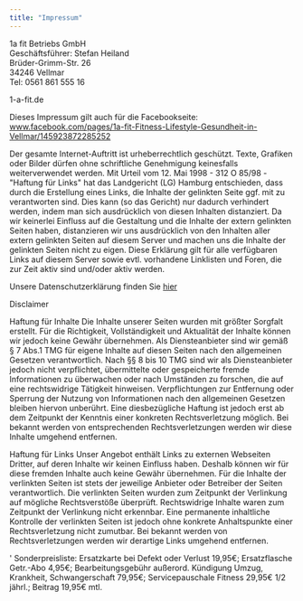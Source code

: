 ```yaml
---
title: "Impressum"
---
```


1a fit Betriebs GmbH<br/>
Geschäftsführer: Stefan Heiland<br/>
Brüder-Grimm-Str. 26<br/>
34246 Vellmar<br/>
Tel: 0561 861 555 16

1-a-fit.de

Dieses Impressum gilt auch für die Facebookseite: www.facebook.com/pages/1a-fit-Fitness-Lifestyle-Gesundheit-in-Vellmar/145923872285252

Der gesamte Internet-Auftritt ist urheberrechtlich geschützt. Texte, Grafiken oder Bilder dürfen ohne schriftliche Genehmigung keinesfalls weiterverwendet werden. Mit Urteil vom 12. Mai 1998 - 312 O 85/98 - "Haftung für Links" hat das Landgericht (LG) Hamburg entschieden, dass durch die Erstellung eines Links, die Inhalte der gelinkten Seite ggf. mit zu verantworten sind. Dies kann (so das Gericht) nur dadurch verhindert werden, indem man sich ausdrücklich von diesen Inhalten distanziert. Da wir keinerlei Einfluss auf die Gestaltung und die Inhalte der extern gelinkten Seiten haben, distanzieren wir uns ausdrücklich von den Inhalten aller extern gelinkten Seiten auf diesem Server und machen uns die Inhalte der gelinkten Seiten nicht zu eigen. Diese Erklärung gilt für alle verfügbaren Links auf diesem Server sowie evtl. vorhandene Linklisten und Foren, die zur Zeit aktiv sind und/oder aktiv werden.

Unsere Datenschutzerklärung finden Sie [hier](https://1-a-fit.de/Datenschutz.htm)

Disclaimer

Haftung für Inhalte Die Inhalte unserer Seiten wurden mit größter Sorgfalt erstellt. Für die Richtigkeit, Vollständigkeit und Aktualität der Inhalte können wir jedoch keine Gewähr übernehmen. Als Diensteanbieter sind wir gemäß § 7 Abs.1 TMG für eigene Inhalte auf diesen Seiten nach den allgemeinen Gesetzen verantwortlich. Nach §§ 8 bis 10 TMG sind wir als Diensteanbieter jedoch nicht verpflichtet, übermittelte oder gespeicherte fremde Informationen zu überwachen oder nach Umständen zu forschen, die auf eine rechtswidrige Tätigkeit hinweisen. Verpflichtungen zur Entfernung oder Sperrung der Nutzung von Informationen nach den allgemeinen Gesetzen bleiben hiervon unberührt. Eine diesbezügliche Haftung ist jedoch erst ab dem Zeitpunkt der Kenntnis einer konkreten Rechtsverletzung möglich. Bei bekannt werden von entsprechenden Rechtsverletzungen werden wir diese Inhalte umgehend entfernen.

Haftung für Links Unser Angebot enthält Links zu externen Webseiten Dritter, auf deren Inhalte wir keinen Einfluss haben. Deshalb können wir für diese fremden Inhalte auch keine Gewähr übernehmen. Für die Inhalte der verlinkten Seiten ist stets der jeweilige Anbieter oder Betreiber der Seiten verantwortlich. Die verlinkten Seiten wurden zum Zeitpunkt der Verlinkung auf mögliche Rechtsverstöße überprüft. Rechtswidrige Inhalte waren zum Zeitpunkt der Verlinkung nicht erkennbar. Eine permanente inhaltliche Kontrolle der verlinkten Seiten ist jedoch ohne konkrete Anhaltspunkte einer Rechtsverletzung nicht zumutbar. Bei bekannt werden von Rechtsverletzungen werden wir derartige Links umgehend entfernen.

' Sonderpreisliste:
Ersatzkarte bei Defekt oder Verlust 19,95€; Ersatzflasche Getr.-Abo 4,95€; Bearbeitungsgebühr außerord. Kündigung Umzug, Krankheit, Schwangerschaft 79,95€; Servicepauschale Fitness 29,95€ 1/2 jährl.; Beitrag 19,95€ mtl. 